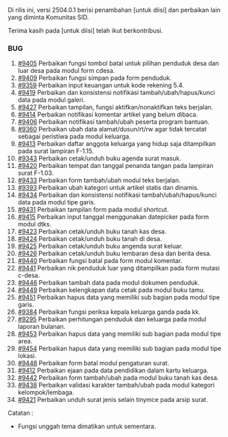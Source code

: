 Di rilis ini, versi 2504.0.1 berisi penambahan [untuk diisi] dan perbaikan lain yang diminta Komunitas SID.

Terima kasih pada [untuk diisi] telah ikut berkontribusi.

### BUG

1. [#9405](https://github.com/OpenSID/OpenSID/issues/9405) Perbaikan fungsi tombol batal untuk pilihan penduduk desa dan luar desa pada modul form cdesa.
2. [#9409](https://github.com/OpenSID/OpenSID/issues/9409) Perbaikan fungsi simpan pada form penduduk.
3. [#9359](https://github.com/OpenSID/OpenSID/issues/9359) Perbaikan input keuangan untuk kode rekening 5.4.
4. [#9419](https://github.com/OpenSID/OpenSID/issues/9419) Perbaikan dan konsistensi notifikasi tambah/ubah/hapus/kunci data pada modul galeri.
5. [#9427](https://github.com/OpenSID/OpenSID/issues/9427) Perbaikan tampilan, fungsi aktifkan/nonaktifkan teks berjalan.
6. [#9414](https://github.com/OpenSID/OpenSID/issues/9414) Perbaikan notifikasi komentar artikel yang belum dibaca.
7. [#9406](https://github.com/OpenSID/OpenSID/issues/9406) Perbaikan notifikasi tambah/ubah peserta program bantuan.
8. [#9360](https://github.com/OpenSID/OpenSID/issues/9360) Perbaikan ubah data alamat/dusun/rt/rw agar tidak tercatat sebagai peristiwa pada modul keluarga.
9. [#9413](https://github.com/OpenSID/OpenSID/issues/9413) Perbaikan daftar anggota keluarga yang hidup saja ditampilkan pada surat lampiran F-1.15.
10. [#9343](https://github.com/OpenSID/OpenSID/issues/9343) Perbaikan cetak/unduh buku agenda surat masuk.
11. [#9420](https://github.com/OpenSID/OpenSID/issues/9420) Perbaikan tempat dan tanggal penanda tangan pada lampiran surat F-1.03.
12. [#9433](https://github.com/OpenSID/OpenSID/issues/9433) Perbaikan form tambah/ubah modul teks berjalan.
13. [#9393](https://github.com/OpenSID/OpenSID/issues/9393) Perbaikan ubah kategori untuk artikel statis dan dinamis.
14. [#9434](https://github.com/OpenSID/OpenSID/issues/9434) Perbaikan dan konsistensi notifikasi tambah/ubah/hapus/kunci data pada modul tipe garis.
15. [#9431](https://github.com/OpenSID/OpenSID/issues/9431) Perbaikan tampilan form pada modul shortcut.
16. [#9415](https://github.com/OpenSID/OpenSID/issues/9415) Perbaikan input tanggal menggunakan datepicker pada form modul dtks.
17. [#9423](https://github.com/OpenSID/OpenSID/issues/9423) Perbaikan cetak/unduh buku tanah kas desa.
18. [#9424](https://github.com/OpenSID/OpenSID/issues/9424) Perbaikan cetak/unduh buku tanah di desa.
19. [#9425](https://github.com/OpenSID/OpenSID/issues/9425) Perbaikan cetak/unduh buku angenda surat keluar.
20. [#9426](https://github.com/OpenSID/OpenSID/issues/9426) Perbaikan cetak/unduh buku lembaran desa dan berita desa.
21. [#9440](https://github.com/OpenSID/OpenSID/issues/9440) Perbaikan fungsi batal pada form modul komentar.
22. [#9441](https://github.com/OpenSID/OpenSID/issues/9441) Perbaikan nik penduduk luar yang ditampilkan pada form mutasi c-desa.
23. [#9446](https://github.com/OpenSID/OpenSID/issues/9446) Perbaikan tambah data pada modul dokumen penduduk.
24. [#9449](https://github.com/OpenSID/OpenSID/issues/9449) Perbaikan kelengkapan data cetak pada modul buku tamu.
25. [#9451](https://github.com/OpenSID/OpenSID/issues/9451) Perbaikan hapus data yang memiliki sub bagian pada modul tipe garis.
26. [#9384](https://github.com/OpenSID/OpenSID/issues/9384) Perbaikan fungsi periksa kepala keluarga ganda pada kk.
27. [#9295](https://github.com/OpenSID/OpenSID/issues/9295) Perbaikan perhitungan penduduk dan keluarga pada modul laporan bulanan.
28. [#9453](https://github.com/OpenSID/OpenSID/issues/9453) Perbaikan hapus data yang memiliki sub bagian pada modul tipe area.
29. [#9454](https://github.com/OpenSID/OpenSID/issues/9454) Perbaikan hapus data yang memiliki sub bagian pada modul tipe lokasi.
30. [#9448](https://github.com/OpenSID/OpenSID/issues/9448) Perbaikan form batal modul pengaturan surat.
31. [#9412](https://github.com/OpenSID/OpenSID/issues/9412) Perbaikan ejaan pada data pendidikan dalam kartu keluarga.
32. [#9442](https://github.com/OpenSID/OpenSID/issues/9442) Perbaikan form tambah/ubah pada modul buku tanah kas desa.
33. [#9438](https://github.com/OpenSID/OpenSID/issues/9438) Perbaikan validasi karakter tambah/ubah pada modul kategori kelompok/lembaga.
34. [#9421](https://github.com/OpenSID/OpenSID/issues/9421) Perbaikan unduh surat jenis selain tinymce pada arsip surat.

Catatan :
- Fungsi unggah tema dimatikan untuk sementara.